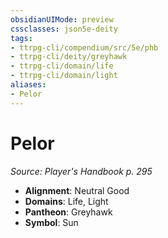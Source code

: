 ```yaml
---
obsidianUIMode: preview
cssclasses: json5e-deity
tags:
- ttrpg-cli/compendium/src/5e/phb
- ttrpg-cli/deity/greyhawk
- ttrpg-cli/domain/life
- ttrpg-cli/domain/light
aliases: 
- Pelor
---
```

# Pelor
*Source: Player's Handbook p. 295* 

- **Alignment**: Neutral Good
- **Domains**: Life, Light
- **Pantheon**: Greyhawk
- **Symbol**: Sun